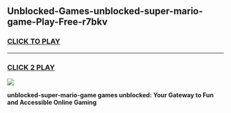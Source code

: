 
## Unblocked-Games-unblocked-super-mario-game-Play-Free-r7bkv
<h3>
<a href="https://premium76.site?title=unblocked-super-mario-game&ref=18A">CLICK TO PLAY</a></h3>
<hr>

<h3>
<a href="https://premium76.site?title=unblocked-super-mario-game&ref=18A">CLICK 2 PLAY</a>
  
</h3>

<a href="https://premium76.site?title=unblocked-super-mario-game&ref=18A"><img src="https://clearcache.store/games.png"></a>


**unblocked-super-mario-game games unblocked: Your Gateway to Fun and Accessible Online Gaming**
